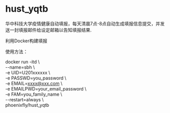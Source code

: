 # hust_yqtb
华中科技大学疫情健康自动填报，每天清晨7点-8点自动生成填报信息提交，并发送一封填报邮件给设定邮箱以告知填报结果.

利用Docker构建填报

使用方法：

docker run -itd \\ \
--name=sbh \\ \
-e UID=U201xxxxxx \\ \
-e PASSWD=you_password \\ \
-e EMAIL=xxxx@xxx.com \\ \
-e EMAILPWD=your_email_password \\ \
-e FAM=you_family_name \\ \
--restart=always \\ \
phoenixfly/hust_yqtb
